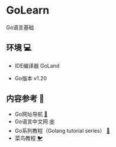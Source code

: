# GoLearn

Go语言基础

## 环境  💻

- IDE编译器 GoLand

- Go版本 v1.20

## 内容参考 👀

- Go网址导航 [🧭](https://hao.studygolang.com/)
- Go语言中文网 [🕸️](https://studygolang.com/)
- Go系列教程（Golang tutorial series） [🚪](https://studygolang.com/subject/2)
- 菜鸟教程 [🐦](https://www.runoob.com/go/go-tutorial.html)
